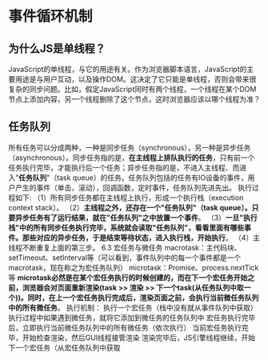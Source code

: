 # 事件循环机制

## 为什么JS是单线程？
JavaScript的单线程，与它的用途有关。作为浏览器脚本语言，JavaScript的主要用途是与用户互动，以及操作DOM。这决定了它只能是单线程，否则会带来很复杂的同步问题。比如，假定JavaScript同时有两个线程，一个线程在某个DOM节点上添加内容，另一个线程删除了这个节点，这时浏览器应该以哪个线程为准？
## 任务队列
所有任务可以分成两种，一种是同步任务（synchronous），另一种是异步任务（asynchronous）。同步任务指的是，**在主线程上排队执行的任务**，只有前一个任务执行完毕，才能执行后一个任务；异步任务指的是，不进入主线程、而进入"**任务队列**"（task queue）的任务。任务队列包括的任务有IO设备的事件，用户产生的事件（单击，滚动），回调函数，定时事件，任务队列先进先出。
执行过程如下:
（1）所有同步任务都在主线程上执行，形成一个执行栈（execution context stack）。
（2）**主线程之外，还存在一个"任务队列"（task queue）。只要异步任务有了运行结果，就在"任务队列"之中放置一个事件**。
（3）**一旦"执行栈"中的所有同步任务执行完毕，系统就会读取"任务队列"，看看里面有哪些事件。那些对应的异步任务，于是结束等待状态，进入执行栈，开始执行**。
（4）主线程不断重复上面的第三步。
6.3 宏任务与微任务
macrotask：主代码块、setTimeout、setInterval等（可以看到，事件队列中的每一个事件都是一个 macrotask，现在称之为宏任务队列）
microtask：Promise、process.nextTick等
**microtask必然是在某个宏任务执行的时候创建的，而在下一个宏任务开始之前，浏览器会对页面重新渲染(task >> 渲染 >> 下一个task(从任务队列中取一个))。同时，在上一个宏任务执行完成后，渲染页面之前，会执行当前微任务队列中的所有微任务**。
执行机制：
执行一个宏任务（栈中没有就从事件队列中获取）
执行过程中如果遇到微任务，就将它添加到微任务的任务队列中
宏任务执行完毕后，立即执行当前微任务队列中的所有微任务（依次执行）
当前宏任务执行完毕，开始检查渲染，然后GUI线程接管渲染
渲染完毕后，JS引擎线程继续，开始下一个宏任务（从宏任务队列中获取
